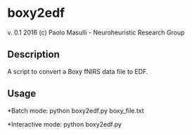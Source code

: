 # boxy2edf
v. 0.1
2016
(c) Paolo Masulli - Neuroheuristic Research Group

## Description
A script to convert a Boxy fNIRS data file to EDF.

## Usage
*Batch mode:
python boxy2edf.py boxy_file.txt

*Interactive mode:
python boxy2edf.py
